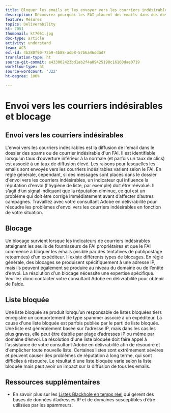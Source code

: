 ```yaml
---
title: Bloquer les emails et les envoyer vers les courriers indésirables
description: Découvrez pourquoi les FAI placent des emails dans des dossiers de courriers indésirables ou les bloquent.
feature: Mesures
topics: Deliverability
kt: 7051
thumbnail: kt7051.jpg
doc-type: article
activity: understand
team: ACS
exl-id: 4b280f90-73b9-4b88-adb8-57b6a46ddad7
translation-type: ht
source-git-commit: e433002423bd1ab2f4a89425198c16160dae0719
workflow-type: ht
source-wordcount: '322'
ht-degree: 100%

---
```


# Envoi vers les courriers indésirables et blocage

## Envoi vers les courriers indésirables

L&#39;envoi vers les courriers indésirables est la diffusion de l&#39;email dans le dossier des spams ou de courrier indésirable d&#39;un FAI. Il est identifiable lorsqu’un taux d’ouverture inférieur à la normale (et parfois un taux de clics) est associé à un taux de diffusion élevé. Les raisons pour lesquelles les emails sont envoyés vers les courriers indésirables varient selon le FAI. En règle générale, cependant, si des messages sont placés dans le dossier d&#39;envoi vers les courriers indésirables, un indicateur qui influence la réputation d&#39;envoi (l&#39;hygiène de liste, par exemple) doit être réévalué. Il s’agit d’un signal indiquant que la réputation diminue, ce qui est un problème qui doit être corrigé immédiatement avant d’affecter d’autres campagnes. Travaillez avec votre consultant Adobe en délivrabilité pour résoudre les problèmes d&#39;envoi vers les courriers indésirables en fonction de votre situation.

## Blocage

Un blocage survient lorsque les indicateurs de courriers indésirables atteignent les seuils de fournisseurs de FAI propriétaires et que le FAI commence à bloquer les emails (visible par des tentatives de publipostage retournées) d&#39;un expéditeur. Il existe différents types de blocages. En règle générale, des blocages se produisent spécifiquement à une adresse IP, mais ils peuvent également se produire au niveau du domaine ou de l’entité d’envoi. La résolution d&#39;un blocage nécessite une expertise spécifique. Veuillez donc contacter votre consultant Adobe en délivrabilité pour obtenir de l&#39;aide.

## Liste bloquée

Une liste bloquée se produit lorsqu’un responsable de listes bloquées tiers enregistre un comportement de type spammer associé à un expéditeur. La cause d&#39;une liste bloquée est parfois publiée par le parti de liste bloquée. Une liste est généralement basée sur l’adresse IP, mais dans les cas les plus graves, elle peut être établie par plage d’adresses IP ou même par domaine d’envoi. La résolution d&#39;une liste bloquée doit faire appel à l&#39;assistance de votre consultant Adobe en délivrabilité afin de résoudre et d&#39;empêcher toute nouvelle liste. Certaines listes sont extrêmement sévères et peuvent causer des problèmes de réputation à long terme, qui sont difficiles à résoudre. Le résultat d&#39;une liste bloquée varie selon la liste bloquée mais peut avoir un impact sur la diffusion de tous les emails.

## Ressources supplémentaires

* En savoir plus sur les [Listes Blackhole en temps réel](/help/additional-resources/blocklist-databases.md) qui gèrent des bases de données d’adresses IP et de domaines susceptibles d’être utilisées par les spammeurs.
